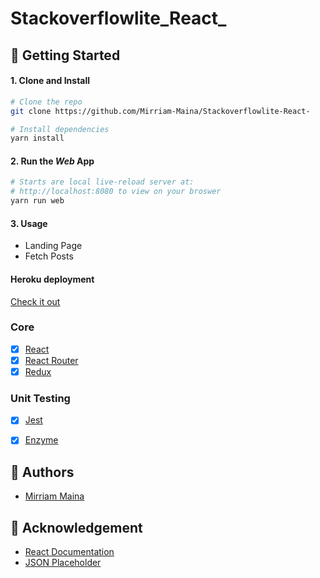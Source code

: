 # Stackoverflowlite_React_
## 🚀 Getting Started

#### 1. Clone and Install

```bash
# Clone the repo
git clone https://github.com/Mirriam-Maina/Stackoverflowlite-React-

# Install dependencies
yarn install
```
#### 2. Run the _Web_ App

```bash
# Starts are local live-reload server at:
# http://localhost:8080 to view on your broswer
yarn run web
```
#### 3. Usage
- Landing Page
- Fetch Posts

#### Heroku deployment
[Check it out](https://stackoverflowlite-react.herokuapp.com/)



### Core

- [x] [React](https://facebook.github.io/react/)
- [x] [React Router](https://github.com/ReactTraining/react-router)
- [x] [Redux](http://redux.js.org/)

### Unit Testing

- [x] [Jest](http://facebook.github.io/jest/)
- [X] [Enzyme](http://airbnb.io/enzyme/)


## 👋 Authors
- [Mirriam Maina](https://github.com/Mirriam-Maina)

## 👊 Acknowledgement
- [React Documentation](https://reactjs.org/docs/getting-started.html)
- [JSON Placeholder](https://jsonplaceholder.typicode.com)
